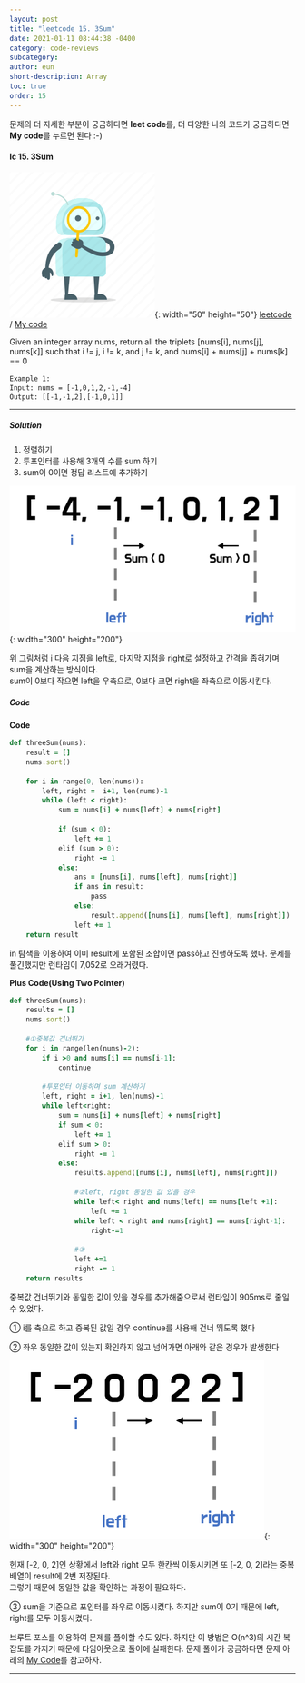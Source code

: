 ```yaml
---
layout: post
title: "leetcode 15. 3Sum"
date: 2021-01-11 08:44:38 -0400
category: code-reviews
subcategory: 
author: eun
short-description: Array
toc: true
order: 15
---
```


문제의 더 자세한 부분이 궁금하다면 **leet code**를, 더 다양한 나의 코드가 궁금하다면 **My code**를 누르면 된다 :-)

#### lc 15. 3Sum
![Image Alt 텍스트](/assets/link.png){: width="50" height="50"} <a href="https://leetcode.com/problems/3sum/">leetcode</a>  /  <a href="https://github.com/JJungEEun/CodingTest/blob/main/interviews/chap7_%EB%B0%B0%EC%97%B4/chap7_9_%EC%84%B8%EC%88%98%EC%9D%98%20%ED%95%A9.ipynb" id="mycode2"> My code</a>

Given an integer array nums, return all the triplets [nums[i], nums[j], nums[k]] such that i != j, i != k, and j != k, and nums[i] + nums[j] + nums[k] == 0

```
Example 1:
Input: nums = [-1,0,1,2,-1,-4]
Output: [[-1,-1,2],[-1,0,1]]
```
---
##### Solution
1. 정렬하기
2. 투포인터를 사용해 3개의 수를 sum 하기
3. sum이 0이면 정답 리스트에 추가하기

![Image Alt 텍스트](/assets/images/cr01_03.png){: width="300" height="200"}

위 그림처럼 i 다음 지점을 left로, 마지막 지점을 right로 설정하고 간격을 좁혀가며 sum을 계산하는 방식이다.       
sum이 0보다 작으면 left을 우측으로, 0보다 크면 right을 좌측으로 이동시킨다. 


##### Code
**Code**
```ruby
def threeSum(nums):
    result = []
    nums.sort()
        
    for i in range(0, len(nums)):
        left, right =  i+1, len(nums)-1
        while (left < right):
            sum = nums[i] + nums[left] + nums[right]
                
            if (sum < 0):
                left += 1
            elif (sum > 0):
                right -= 1
            else:
                ans = [nums[i], nums[left], nums[right]]
                if ans in result:
                    pass 
                else:
                    result.append([nums[i], nums[left], nums[right]])
                left += 1
    return result
```
in 탐색을 이용하여 이미 result에 포함된 조합이면 pass하고 진행하도록 했다. 문제를 풀긴했지만 런타임이 7,052로 오래거렸다. 

**Plus Code(Using Two Pointer)**
```ruby
def threeSum(nums):
    results = []
    nums.sort()

    #①중복값 건너뛰기
    for i in range(len(nums)-2):
        if i >0 and nums[i] == nums[i-1]:
            continue

        #투포인터 이동하며 sum 계산하기
        left, right = i+1, len(nums)-1
        while left<right:
            sum = nums[i] + nums[left] + nums[right]
            if sum < 0:
                left += 1
            elif sum > 0:
                right -= 1
            else:
                results.append([nums[i], nums[left], nums[right]])

                #②left, right 동일한 값 있을 경우
                while left< right and nums[left] == nums[left +1]:
                    left += 1
                while left < right and nums[right] == nums[right-1]:
                    right-=1
                
                #③
                left +=1
                right -= 1
    return results
```
중복값 건너뛰기와 동일한 값이 있을 경우를 추가해줌으로써 런타임이 905ms로 줄일 수 있었다. 

① i를 축으로 하고 중복된 값일 경우 continue를 사용해 건너 뛰도록 했다

② 좌우 동일한 값이 있는지 확인하지 않고 넘어가면 아래와 같은 경우가 발생한다

![Image Alt 텍스트](/assets/images/cr01_04.png){: width="300" height="200"}

현재 [-2, 0, 2]인 상황에서 left와 right 모두 한칸씩 이동시키면 또 [-2, 0, 2]라는 중복 배열이 result에 2번 저장된다.     
그렇기 때문에 동일한 값을 확인하는 과정이 필요하다.

③ sum을 기준으로 포인터를 좌우로 이동시켰다. 하지만 sum이 0기 때문에 left, right를 모두 이동시켰다. 
              

브루트 포스를 이용하여 문제를 풀이할 수도 있다. 하지만 이 방법은 O(n^3)의 시간 복잡도를 가지기 때문에 타임아웃으로 풀이에 실패한다. 문제 풀이가 궁금하다면 문제 아래의 <a href="#mycode2">My Code</a>를 참고하자.

---